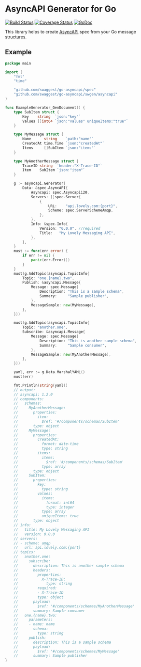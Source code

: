 # AsyncAPI Generator for Go

[![Build Status](https://travis-ci.org/swaggest/go-asyncapi.svg?branch=master)](https://travis-ci.org/swaggest/go-asyncapi)
[![Coverage Status](https://codecov.io/gh/swaggest/go-asyncapi/branch/master/graph/badge.svg)](https://codecov.io/gh/swaggest/go-asyncapi)
[![GoDoc](https://godoc.org/github.com/swaggest/go-asyncapi?status.svg)](https://godoc.org/github.com/swaggest/go-asyncapi)

This library helps to create [AsyncAPI](https://www.asyncapi.com/) spec from your Go message structures.

## Example

```go
package main

import (
	"fmt"
	"time"

	"github.com/swaggest/go-asyncapi/spec"
	"github.com/swaggest/go-asyncapi/swgen/asyncapi"
)

func ExampleGenerator_GenDocument() {
	type SubItem struct {
		Key    string  `json:"key"`
		Values []int64 `json:"values" uniqueItems:"true"`
	}

	type MyMessage struct {
		Name      string    `path:"name"`
		CreatedAt time.Time `json:"createdAt"`
		Items     []SubItem `json:"items"`
	}

	type MyAnotherMessage struct {
		TraceID string  `header:"X-Trace-ID"`
		Item    SubItem `json:"item"`
	}

	g := asyncapi.Generator{
		Data: &spec.AsyncAPI{
			Asyncapi: spec.Asyncapi120,
			Servers: []spec.Server{
				{
					URL:    "api.lovely.com:{port}",
					Scheme: spec.ServerSchemeAmqp,
				},
			},
			Info: &spec.Info{
				Version: "0.0.0", //required
				Title:   "My Lovely Messaging API",
			},
		},
	}
	must := func(err error) {
		if err != nil {
			panic(err.Error())
		}
	}
	must(g.AddTopic(asyncapi.TopicInfo{
		Topic: "one.{name}.two",
		Publish: &asyncapi.Message{
			Message: spec.Message{
				Description: "This is a sample schema",
				Summary:     "Sample publisher",
			},
			MessageSample: new(MyMessage),
		},
	}))

	must(g.AddTopic(asyncapi.TopicInfo{
		Topic: "another.one",
		Subscribe: &asyncapi.Message{
			Message: spec.Message{
				Description: "This is another sample schema",
				Summary:     "Sample consumer",
			},
			MessageSample: new(MyAnotherMessage),
		},
	}))

	yaml, err := g.Data.MarshalYAML()
	must(err)

	fmt.Println(string(yaml))
	// output:
	// asyncapi: 1.2.0
	// components:
	//   schemas:
	//     MyAnotherMessage:
	//       properties:
	//         item:
	//           $ref: '#/components/schemas/SubItem'
	//       type: object
	//     MyMessage:
	//       properties:
	//         createdAt:
	//           format: date-time
	//           type: string
	//         items:
	//           items:
	//             $ref: '#/components/schemas/SubItem'
	//           type: array
	//       type: object
	//     SubItem:
	//       properties:
	//         key:
	//           type: string
	//         values:
	//           items:
	//             format: int64
	//             type: integer
	//           type: array
	//           uniqueItems: true
	//       type: object
	// info:
	//   title: My Lovely Messaging API
	//   version: 0.0.0
	// servers:
	// - scheme: amqp
	//   url: api.lovely.com:{port}
	// topics:
	//   another.one:
	//     subscribe:
	//       description: This is another sample schema
	//       headers:
	//         properties:
	//           X-Trace-ID:
	//             type: string
	//         required:
	//         - X-Trace-ID
	//         type: object
	//       payload:
	//         $ref: '#/components/schemas/MyAnotherMessage'
	//       summary: Sample consumer
	//   one.{name}.two:
	//     parameters:
	//     - name: name
	//       schema:
	//         type: string
	//     publish:
	//       description: This is a sample schema
	//       payload:
	//         $ref: '#/components/schemas/MyMessage'
	//       summary: Sample publisher
}
```